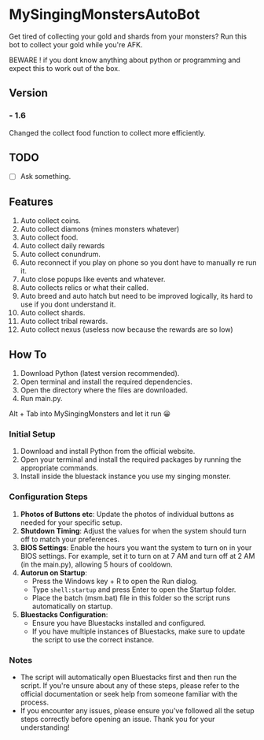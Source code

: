# MySingingMonstersAutoBot
Get tired of collecting your gold and shards from your monsters? Run this bot to collect your gold while you're AFK.

BEWARE ! if you dont know anything about python or programming and expect this to work out of the box.

## Version
### - 1.6
Changed the collect food function to collect more efficiently.

## TODO
- [ ] Ask something.

## Features
1. Auto collect coins.
2. Auto collect diamons (mines monsters whatever)
3. Auto collect food.
4. Auto collect daily rewards
5. Auto collect conundrum.
6. Auto reconnect if you play on phone so you dont have to manually re run it.
7. Auto close popups like events and whatever.
8. Auto collects relics or what their called.
9. Auto breed and auto hatch but need to be improved logically, its hard to use if you dont understand it.
10. Auto collect shards.
11. Auto collect tribal rewards.
12. Auto collect nexus (useless now because the rewards are so low)

## How To
1. Download Python (latest version recommended).
2. Open terminal and install the required dependencies.
3. Open the directory where the files are downloaded.
4. Run main.py.


Alt + Tab into MySingingMonsters and let it run 😀

### Initial Setup
1. Download and install Python from the official website.
2. Open your terminal and install the required packages by running the appropriate commands.
3. Install inside the bluestack instance you use my singing monster.

### Configuration Steps
1. **Photos of Buttons etc**: Update the photos of individual buttons as needed for your specific setup.
2. **Shutdown Timing**: Adjust the values for when the system should turn off to match your preferences.
3. **BIOS Settings**: Enable the hours you want the system to turn on in your BIOS settings. For example, set it to turn on at 7 AM and turn off at 2 AM (in the main.py), allowing 5 hours of cooldown.
4. **Autorun on Startup**:
   - Press the Windows key + R to open the Run dialog.
   - Type `shell:startup` and press Enter to open the Startup folder.
   - Place the batch (msm.bat) file in this folder so the script runs automatically on startup.
5. **Bluestacks Configuration**: 
   - Ensure you have Bluestacks installed and configured.
   - If you have multiple instances of Bluestacks, make sure to update the script to use the correct instance.

### Notes
- The script will automatically open Bluestacks first and then run the script. If you're unsure about any of these steps, please refer to the official documentation or seek help from someone familiar with the process.
- If you encounter any issues, please ensure you've followed all the setup steps correctly before opening an issue. Thank you for your understanding!
